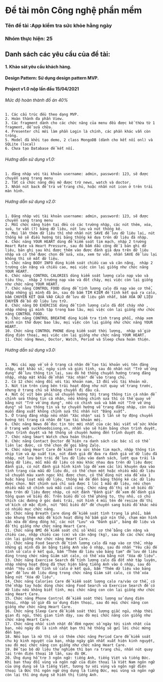 # Đề tài môn Công nghệ phần mềm
### Tên đề tài :App kiểm tra sức khỏe hằng ngày
### Nhóm thực hiện: 25
## Danh sách các yêu cầu của đề tài:

#### 1. Khảo sát yêu cầu khách hàng.
#### Design Pattern: Sử dụng design pattern MVP.

#### Project v1.0 nộp lần đầu 15/04/2021
######	Mức độ hoàn thành đồ án 40%
	1. Các cấu trúc đều theo dạng MVP.
	2. Hoàn thành đa phần View.
	3. Các fragment dành cho các chức năng của menu đều được kế thừa từ 1 fragment, dễ sửa chữa.
	4. Presenter chỉ mới làm phần Login là chính, các phần khác vẫn còn trống.
	5. Model đã khởi tạo demo, 2 class MongoDB (dành cho kết nối onl) và SQLite (local)
	6. Chưa tạo Database để kết nối.
######  Hướng dẫn sử dụng v1.0:
	1. đăng nhập với tài khoản username: admin, password: 123, sẽ được chuyển sang trang menu
	2. Tất cả chức năng đều mở được trừ news, watch và doctor.
	3. Nhấn nút back để trả về trang chủ, hoặc nhấn nút icon ở trên trái màn hình.

######  Hướng dẫn sử dụng v2.0:
	1. Đăng nhập với tài khoản username: admin, password: 123, sẽ được chuyển sang trang menu
	2. Mỗi chức năng hiện tại đều có các trường nhập, các nút thêm, xóa, sửa, tư vấn (?) bảng dữ liệu, nút lưu và nút thống kê.
	3. Mọi lần thêm dữ liệu thì nhớ nhấn nút SAVE để lưu dữ liệu lại, nút thống kê sẽ điều hướng tới bảng thống kê dựa trên dữ liệu đã nhập.
	4. Chức năng YOUR HEART dùng để kiểm soát tim mạch, nhập 2 trường Heart Rate và Heart Pressure, sau đó bấm dấu cộng để 1 bản ghi dữ liệu, bản ghi sau khi được thêm vào được đánh giá dựa trên dữ liệu nhập và có thể được chọn để sửa, xóa, xem tư vấn, nhấn SAVE để lưu lại không thì sẽ mất dữ liệu.
	5. Chức năng BODY INFO dùng kiểm soát chiều cao và cân nặng,  nhập 2 trường cân nặng và chiều cao, mọi việc còn lại giống như chức năng YOUR HEART.
	6. Chức năng CONTROL CALORIES dùng kiểm soát lượng calo nạp vào và tiêu thụ,  nhập 2 trường nạp vào và đốt cháy, mọi việc còn lại giống như chức năng YOUR HEART.
	7. Chức năng CONTROL FOOD dùng để tính lượng calo đã nạp vào cơ thể, nhập những gì mình đã ăn, sau đó bấm TÌM KIẾM để tính kết quả ra calo, bấm CHUYỂN KẾT QUẢ VÀO CALO để lưu dữ liệu gần nhất, bấm XÓA DỮ LIỆU CHUYỂN để bỏ dữ liệu lưu trữ.
	8. Chức năng DO EXERCISE dùng để tính lượng calo đã đốt cháy nhờ ,  nhập những gì mình tập trong bao lâu, mọi việc còn lại giống như chức năng CONTROL FOOD.
	9. Chức năng CONTROL BREATHE dùng kiểm tra tình trạng phổi, nhập xem mình nín thở được bao lâu, mọi việc còn lại giống như chức năng YOUR HEART.
	10. Chức năng CONTROL PHONE dùng kiểm soát thời lượng,  nhập số giờ dùng điện thoại, mọi việc còn lại giống như chức năng YOUR HEART.
	11. Chức năng News, Doctor, Watch, Period và Sleep chưa hoàn thiện.

######  Hướng dẫn sử dụng v3.0:
	1. Mới cài app về sẽ ở trang cá nhân để tạo tài khoản với tên đăng nhập, mật khẩu số, ngày sinh và giới tính, sau đó nhấn nút "Trở về ứng dụng" để lưu thông tin lại, sau đó hệ thống chuyển hướng trang đăng nhập, nhập mật khẩu để nhấn "Xác nhận" để vào trang chủ.
	2. Có 12 chức năng đối với tài khoản nam, 13 đối với tài khoản nữ.
	3. Nút tim trên cùng bên trái hoạt động như nút quay về trang trước, nhưng ở trang chủ sẽ không chuyển đi đâu cả.
	4. Nút ốc vít bên phải sẽ chuyển hướng tới trang thông tin cá nhân để chỉnh sửa thông tin cá nhân, nếu không chỉnh sửa thì có thể quay về bằng nút "Trở về ứng dụng", nếu có chỉnh sửa và bấm nút "Trở về ứng dụng" sẽ lưu thông tin và tự chuyển hướng về trang đăng nhập, còn nếu muốn đăng xuất không chỉnh sửa thì nhấn nút "Đăng xuất".
	5. Ở trang đăng nhập nếu nhấn "Xác nhận" sai 5 lần sẽ tự động chuyển hướng tới trang cá nhân để tạo tài khoản mới.
	6. Chức năng News để đọc tin tức mới nhất của các bài viết về sức khỏe ở trang web suckhoedoisong.vn, nhấn vào sẽ hiện bảng chọn trình duyệt, chọn trình duyệt và hệ thống sẽ chuyển hướng đến trình duyệt đó.
	7. Chức năng Smart Watch chưa hoàn thiện.
	8. Chức năng Contact Doctor để hiện ra danh sách các bác sĩ có thể liên lạc được, có thể chọn để gọi bằng Zalo.
	9. Chức năng Heart Care để kiểm tra sức khỏe tim mạch, nhập thông tin nhịp tim và áp suất tim, nút đánh giá để đưa ra đánh giá về dữ liệu đã nhập, nút lưu bên trái để lưu dữ liệu vào danh sách, lướt qua trái là bảng dữ liệu, mỗi mẫu dữ liệu có màu khác nhau dựa trên dữ liệu được đánh giá, có nút đánh giá hình kính lúp để xem các lời khuyên dựa vào tình trạng của mẫu dữ liệu đó, có thể chọn một hoặc nhiều mẫu dữ liệu sẽ chuyển màu xanh ngọc khi được chọn, có thể dùng nút xóa để xóa 1 hoặc hàng loạt mẫu dữ liệu, thống kê để đến bảng thống kê các dữ liệu được chọn. Nút chỉnh sửa chỉ sửa được 1 lúc 1 mẫu dữ liệu, nếu chọn nhiều mẫu sẽ chỉnh sửa mẫu cuối cùng. Chức năng đồ thị sẽ vẽ biểu đồ dựa trên dữ liệu được nhập, có nút đánh "Đánh giá" để xem để đánh giá tổng quan về biểu đồ. Trên biểu đồ có thể phóng to, thu nhỏ, có chú thích các đường ở góc dưới trái, nút hình 4 mũi tên để resize đồ thị về kích cỡ mặc định, nút "Đổi biểu đồ" để chuyển sang biểu đồ khác nếu có nhiều mục chức năng.
	10. Chức năng Breath Care dùng để kiểm soát tình trạng lá phổi, bấm vào khung thêm mẫu để kích hoạt đồng hồ bấm giờ nín thở, chạm màn hình lần nữa để dừng đồng hồ, các nút "Lưu" và "Đánh giá", bảng dữ liệu và đồ thị giống như chức năng Heart Care.
	11. Chức năng BMI để kiểm soát chỉ số khối cơ thể bằng cân nặng và chiều cao, nhập chiều cao (cm) và cân nặng (kg), sau đó các chức năng còn lại giống như chức năng Heart Care.
	12. Chức năng Food Search để tính lượng calo đã nạp vào cơ thể, nhập những gì mình đã ăn bằng tiếng Anh vào ô nhập, sau đó nhấn "Yêu cầu để tính số calo ở kết quả, bấm "Thêm dữ liệu vào bảng tạm" để lưu dẽ liệu dùng trong chức năng Giám sát calo, có thể xóa bằng nút "Xóa dữ liệu".
	13. Chức năng Exercise Search để tính lượng calo đã đốt nhờ tập luyện, nhập những hoạt động đã thực hiện bằng tiếng Anh vào ô nhập, sau đó nhấn "Yêu cầu để tính số calo ở kết quả, bấm "Thêm dữ liệu vào bảng tạm" để lưu dẽ liệu dùng trong chức năng Giám sát calo, có thể xóa bằng nút "Xóa dữ liệu".
	14. Chức năng Calories Care để kiểm soát lượng calo ra/vào cơ thể, có thể nhập tay hoặc dùng chức năng Food Search và Exercise Search để có dữ liệu nếu không biết tính, mọi chức năng con còn lại giống như chức năng Heart Care.
	15. Chức năng Phone Control để kiểm soát thời lượng sử dụng điện thoại, nhập số giờ đã sử dụng điện thoại, sau đó mọi chức năng con giống như chức năng Heart Care.
	16. Chức năng Sleep Care để kiểm soát thời lượng giấc ngủ, nhập thời gian đi ngủ, thời gian tỉnh dậy, sau đó mọi chức năng con giống như chức năng Heart Care.
	17. Chức năng nhắc sinh nhật để đếm ngược số ngày tới sinh nhật của bạn, nếu ngày đó là sinh nhật bạn thì hệ thống sẽ gửi lời chúc mừng đến bạn.
	18. Nếu bạn là nữ thì sẽ có thêm chức năng Period Care để kiểm soát chu kỳ kinh nguyệt của bạn, nhập ngày gần nhất xuất hiện kinh nguyệt, sau đó mọi chức năng con giống như chức năng Heart Care.
	19. Để tạo bộ dữ liệu thử nghiệm thì bạn ra trang chủ, nhấn nút quay lại trên điện thoại 10 lần, sau đó OK.
	20. Ứng dụng hỗ trợ 3 ngôn ngữ: tiếng Anh, tiếng Việt và tiếng Đức. Khi bạn thay đổi vùng và ngôn ngữ của điện thoại là Việt Nam ngôn ngữ của ứng dụng sẽ là tiếng Việt, tương tự với vùng và ngôn ngữ điện thoại là Đức thì ngôn ngữ ứng dụng là tiếng Đức, mọi vùng và ngôn ngữ còn lại thì ứng dụng sẽ hiển thị tiếng Anh.